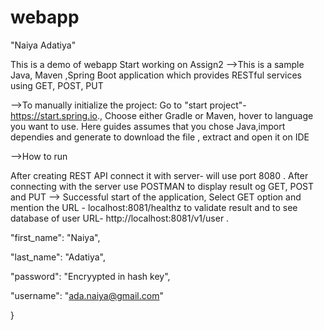 # webapp
"Naiya Adatiya"

This is a demo of webapp
Start working on Assign2
-->This is a sample Java, Maven ,Spring Boot application which provides RESTful services using GET, POST, PUT

-->To manually initialize the project:
Go to "start project"- https://start.spring.io., Choose either Gradle or Maven, hover to  language you want to use. Here guides assumes that you chose Java,import dependies and generate to download the file , extract and open it on IDE

-->How to run

After creating REST API connect it with server- will use port 8080 . After connecting with the server use POSTMAN to display result og GET, POST and PUT
--> Successful start of the application, Select GET option and mention the URL - localhost:8081/healthz to validate result and to see database of user  URL- http://localhost:8081/v1/user .

"first_name": "Naiya",

"last_name": "Adatiya",

"password": "Encryypted in hash key",

"username": "ada.naiya@gmail.com"

}


